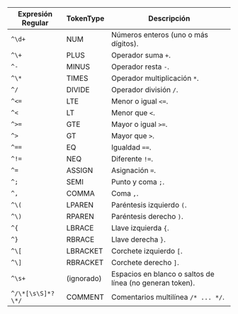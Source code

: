 | Expresión Regular         | TokenType         | Descripción                                               |
|---------------------------|-------------------|-----------------------------------------------------------|
| `^\d+`                    | NUM               | Números enteros (uno o más dígitos).                     |
| `^\+`                     | PLUS              | Operador suma `+`.                                       |
| `^-`                      | MINUS             | Operador resta `-`.                                      |
| `^\*`                     | TIMES             | Operador multiplicación `*`.                             |
| `^/`                      | DIVIDE            | Operador división `/`.                                   |
| `^<=`                     | LTE               | Menor o igual `<=`.                                      |
| `^<`                      | LT                | Menor que `<`.                                           |
| `^>=`                     | GTE               | Mayor o igual `>=`.                                      |
| `^>`                      | GT                | Mayor que `>`.                                           |
| `^==`                     | EQ                | Igualdad `==`.                                           |
| `^!=`                     | NEQ               | Diferente `!=`.                                          |
| `^=`                      | ASSIGN            | Asignación `=`.                                          |
| `^;`                      | SEMI              | Punto y coma `;`.                                        |
| `^,`                      | COMMA             | Coma `,`.                                                |
| `^\(`                    | LPAREN            | Paréntesis izquierdo `(`.                                |
| `^\)`                    | RPAREN            | Paréntesis derecho `)`.                                  |
| `^{`                      | LBRACE            | Llave izquierda `{`.                                     |
| `^}`                      | RBRACE            | Llave derecha `}`.                                       |
| `^\[`                    | LBRACKET          | Corchete izquierdo `[`.                                  |
| `^\]`                    | RBRACKET          | Corchete derecho `]`.                                    |
| `^\s+`                   | (ignorado)        | Espacios en blanco o saltos de línea (no generan token). |
| `^/\*[\s\S]*?\*/`         | COMMENT           | Comentarios multilínea `/* ... */`.                      |
